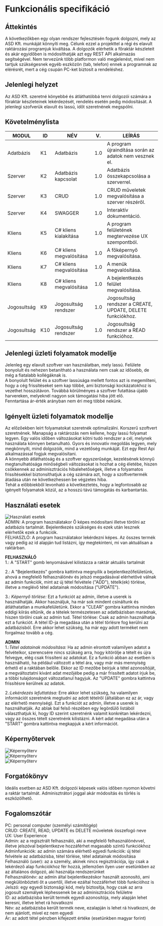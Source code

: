 # Funkcionális specifikáció 

## Áttekintés
A következőkben egy olyan rendszer fejlesztésén fogunk dolgozni, mely az ASD Kft. munkáját könnyíti meg. Célunk ezzel a projekttel a régi és elavult raktározási programjuk kiváltása. A dolgozók elérhetik a főraktár készleteit és akár egyidőben is módosíthatják azt egy REST API alkalmazás segítségével. Nem tervezünk több platformon való megjelenést, mivel nem tartjuk szükségesnek egyéb eszközön (tab, telefon) ennek a programnak az elérésrét, mert a cég csupán PC-ket biztosít a rendeléshez.

## Jelenlegi helyzet
Az ASD Kft. szeretné könyebbé és átláthatóbbá tenni dolgozói számára a főraktár készleteinek lekérdezését, rendelés esetén pedig módosítását. A jelenlegi szofverük elavult és lassú, időt szeretnének megspólni.

## Követelménylista
|MODUL|ID|NÉV|V.|LEÍRÁS|
|---|---|---|---|---|
|Adatbázis|K1|Adatbázis|1.0|A program újraindítása során az adatok nem vesznek el.|
|Szerver|K2|Adatbázis kapcsolat|1.0|Adatbázis összekapcsolása a szerverrel.|
|Szerver|K3|CRUD|1.0|CRUD műveletek megvalósítása a szerver részéről.|
|Szerver|K4|SWAGGER|1.0|Interaktív dokumentáció.|
|Kliens|K5|C# kliens kialakítása|1.0|A program felületének megtervezése UX szempontból. |
|Kliens|K6|C# kliens megvalósítása|1.0|A főképernyő megvalósítása. |
|Kliens|K7|C# kliens megvalósítása|1.0|A menük megvalósítása. |
|Kliens|K8|C# kliens megvalósítása|1.0|A bejelentkezés felület megvalósítása. |
|Jogosultság|K9|Jogosultság rendszer|1.0|Jogosultság rendszer a CREATE, UPDATE, DELETE funkciókhoz.|
|Jogosultság|K10|Jogosultság rendszer|1.0|Jogosultság rendszer a READ funkcióhoz.|

## Jelenlegi üzleti folyamatok modellje
Jelenleg egy elavult szoftver van használatban, mely lassú. Felülete bonyolult és nehezen betanítható a használata nem csak az idősebb, de még a fiatalabb kollégáknak is.\
A bonyolult felület és a szoftver lassúsága mellett fontos azt is megemlíteni, hogy a cég frissítéseket sem kap többé, ami biztonsági kockázatokhoz is vezethet hosszútávon. Továbbá körülményes a szoftver futattása újabb harvereken, melyeknél nagyon sok támogatási hiba jött elő.\
Fenntartása ár-érték arányban nem éri meg többé nekünk.

## Igényelt üzleti folyamatok modellje
Az előzőekben leírt folyamatokat szeretnék optimalizálni. Korszerű szoftvert szeretnének. Manapság a raktározás nem kellene, hogy lassú folyamat legyen. Egy valós időben változásokat kötni tudó rendszer a cél, melynek használata könnyen betanulható. Gyors és innovatív megoldás legyen, mely megkönnyíti, mind dolgozóik, mind a vezetőség munkáját. Ezt egy Rest Api alkalmazással fogjuk megvalósítani.\
A könnyebb átláthatóság és a szoftver egyszerűsége, kezelésének könnyű megtanulhatósága minőségbeli változásokat is hozhat a cég életébe, hiszen csökkennek az adminisztrációs hibalehetőségek, illetve a folyamatos frissítésekkel biztonsíthatjuk a cég számára azt, hogy a szoftvertermék átadása után ne következhessen be végzetes hiba.\
Tehát a előbbiekből levonható a következtetés, hogy a legfontosabb az igényelt folyamatok közül, az a hosszú távú támogatás és karbantartás.

## Használati esetek  
![Használati esetek](img/hasznalatiEset.png "Csicsman Dominika")  
ADMIN: A program használatakor Ő képes módosítani illetve törölni az adatbázis tartalmát. Bejelentkezés szükséges és ezek után lesznek elérhetők ezek a funkciók.  
FELHASZLÓ: A program használatakor lekérdezni képes. Az összes termék vagy pedig az id alapján tud listázni, így megtekinteni, mi van aktuálisan a raktárban.  
  
**FELHASZNÁLÓ**  
1.: A "START" gomb lenyomásável kilistázza a raktár aktuális tartalmát

2.: A "Bejelentkezés" gombra kattintva megnyílik a bejelentkezőfelületünk, ahová a megfelelő felhasználónév és jelszó megadásával elérhetővé válnak az admin funkciók, mint az új tétel felvétele ("ADD"), tételk(ek) törlése, illetve a meglévő tétel adatainak módosítása ("UPDATE").

3.: *Képernyő törlése:* Ezt a funkciót az admin, illetve a userek is használhatják. Akkor használjuk, ha már sok mindent csináltunk és átláthatatlan a munkafelületünk. Ekkor a "CLEAR" gombra kattintva minden eddigi kiírás eltűnik, de a tételek természetesen az adatbázisban maradnak, hiszen törölni csak az admin tud. 
Tétel törlése: Csak az admin használhatja ezt a funkciót. A tétel ID-ja megadása után a tétel törlésre fog kerülni az adatbázisból. Erre akkor lehet szükség, ha már egy adott terméket nem forgalmaz tovább a cég.  
  
**ADMIN**  
1.:*Tétel adatainak módosítása:* Ha az admin elrontott valamilyen adatot a felvételkor, szerencsére nincs szükség arra, hogy kitörölje a tételt és újra felvegye, elég csak frissíteni az adatokat. Ez a funkció abban az esetben is használható, ha például változott a tétel ára, vagy már más mennyiség érhető el a raktában belőle. Ekkor az ID mezőbe beírjuk a tétel azonosítóját, a megváltoztatni kívánt adat mezőjébe pedig a már frissített adatot írjuk be, a többi tulajdonságot változatlanul hagyjuk. Az "UPDATE" gombra kattintva frissítésre kerülnek az adatok.

2.:*Lekérdezés lefuttatása:* Erre akkor lehet szükség, ha valamilyen információt szeretnénk megtudni az adott tételről (általában ez az ár, vagy az elérhető mennyiség). Ezt a funkciót az admin, illetve a userek is használhatják. Az ablak bal felső részében egy legördülő listából választhatjuk ki, hogy ID szerint szeretnénk valamit konkrétan lekérdezni, vagy az összes tételt szeretnénk kilistázni. A kért adat megadása után a "START" gombra kattintva megkapjuk a kért információt.

## Képernyőtervek  
![Képernyőterv](img/kepernyoTerv001.png "Gasparovics Adrienn ")  
![Képernyőterv](img/kepernyoTerv002.png "Gasparovics Adrienn ")  
![Képernyőterv](img/kepernyoTerv003.png "Gasparovics Adrienn ")

## Forgatókönyv
Ideális esetben az ASD Kft. dolgozói képesek valós időben nyomon követni a raktár tartalmát. Adminisztrátori joggal akár módosítás és törlés is eszközölhető.

## Fogalomszótár
PC: personal computer (személyi számítógép)  
CRUD: CREATE, READ, UPDATE és DELETE műveletek összefogó neve  
UX: User Experience  
Admin: az a regisztrált felhasználó, aki a megfelelő felhasználónévvel, illetve jelszóval bejelentkezve hozzáférhet magasabb szintű funkciókhoz  
Adminfunkciók: az admin számára elérhető egyedi funkciók: új tétel felvétele az adatbázisba, tétel törlése, tétel adatainak módosítása  
Felhasználó (user): az a személy, akinek nincs regisztrációja, így csak a lekérdező alap funkciókhoz fér hozzá, jellemzően ilyen user esetünkben az az általános dolgozó, aki használja  rendszerünket  
Felhasználónév: az admin által bejelentkezéskor használt azonosító, ami megkülönbözteti őt a usertől, illetve ezáltal hozzáférhet több funkcióhoz is  
Jelszó: egy egyedi biztonsági kód, mely biztosítja, hogy csak az arra jogosult szemályek léphessenek be az adminisztrációs felületre  
ID: az adatbázisba került termék egyedi azonosítója, mely alapján lehet keresni, illetve lehet rá hovatkozni  
Név: az adatbázisba került termék neve, ezalapján is lehet rá hivatkozni, de nem ajánlott, mivel ez nem egyedi  
Ár: az adott tétel pénzben kifejezett értéke (esetünkben magyar forint)
